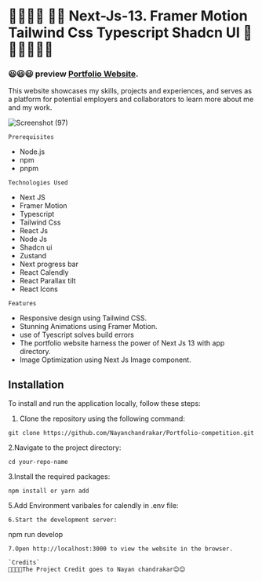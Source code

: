 # 🧑‍💻🧑‍💻 🎉🎉 Next-Js-13. Framer Motion Tailwind Css Typescript Shadcn UI  🎉🎉🧑‍💻🧑‍💻
### 😃😃😃 preview [Portfolio Website](https://nayanchandrakar.vercel.app/).
This website showcases my skills, projects and experiences, and serves as a platform for potential employers and collaborators to learn more about me and my work.

![Screenshot (97)](https://github.com/Nayanchandrakar/Portfolio-competition/assets/100008163/d2acfcfc-3e26-4758-993b-f24329f82337)


`Prerequisites`
* Node.js
* npm
* pnpm

`Technologies Used`
* Next JS
* Framer Motion
* Typescript
* Tailwind Css
* React Js
* Node Js
* Shadcn ui
* Zustand
* Next progress bar
* React Calendly
* React Parallax tilt
* React Icons


`Features`
* Responsive design using Tailwind CSS.
* Stunning Animations using Framer Motion.
* use of Tyescript solves build errors
* The portfolio website harness the power of Next Js 13 with app directory.
* Image Optimization using Next Js Image component.


## Installation

To install and run the application locally, follow these steps:

1. Clone the repository using the following command:
```
git clone https://github.com/Nayanchandrakar/Portfolio-competition.git
```

2.Navigate to the project directory:
```
cd your-repo-name
```
3.Install the required packages:
```
npm install or yarn add
```
5.Add Environment varibales for calendly in .env file:
```
6.Start the development server:
```
npm run develop
```
7.Open http://localhost:3000 to view the website in the browser.

`Credits`
🧑‍💻🧑‍💻The Project Credit goes to Nayan chandrakar😊😊
